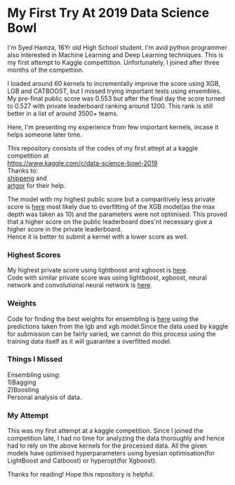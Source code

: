 # My First Try At 2019 Data Science Bowl 
I'm Syed Hamza, 16Yr old High School student. I'm avid python programmer also interested in Machine Learning and Deep Learning techniques. This is my first attempt to Kaggle compettition. Unfortunately, I joined after three months of the compettion. 

I loaded around 60 kernels to incrementally improve the score using XGB, LGB and CATBOOST, but I missed trying important tests using ensembles.  My pre-final public score was 0.553 but after the final day the score turned to 0.527 with private leaderboard ranking around 1200. This rank is still better in a list of around 3500+ teams. 

Here, I'm presenting my experience from few important kernels, incase it helps someone later time.

This repository consists of the codes of my first attept at a kaggle competition at <br/>
https://www.kaggle.com/c/data-science-bowl-2019 \
Thanks to: \
[shippeng](https://www.kaggle.com/shippeng/convert-to-regression-classification) and \
[artgor](https://www.kaggle.com/artgor/quick-and-dirty-regression) for their help.

The model with my highest public score but a comparitively less private score is [here](Overfit.ipynb) most likely due to overfitting of the XGB model(as the max depth was taken as 10) and the parameters were not optimised. This proved that a higher score on the public leaderboard does'nt necessary give a higher score in the private leaderboard. \
Hence it is better to submit a kernel with a lower score as well. 

### Highest Scores
My highest private score using lightboost and xgboost is [here](Highest_Score_0.ipynb).\
Code with similar private score was using lightboost, xgboost, neural network and convolutional neural network is [here](Highest_Score_1.ipynb).

### Weights 
Code for finding the best weights for ensembling is [here](weights_calculation.ipynb) using the predictions taken from the lgb and xgb model.Since the data used by kaggle for submission can be fairly varied, we cannot do this process using the training data itself as it will guarantee a overfitted model.

### Things I Missed
Ensembling using: \
1)Bagging \
2)Boosting \
Personal analysis of data.
### My Attempt
This was my first attempt at a kaggle competition. Since I joined the competition late, I had no time for analyzing the data thoroughly and hence had to rely on the above kernels for the processed data. All the given models have optimised hyperparameters using byesian optimisation(for LightBoost and Catboost) or hyperopt(for Xgboost).

Thanks for reading!
Hope this repository is helpful.




